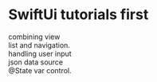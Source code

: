 # SwiftUi tutorials  first  

 combining view   
 list and navigation.  
 handling user input   
 json data source   
 @State var control. 
